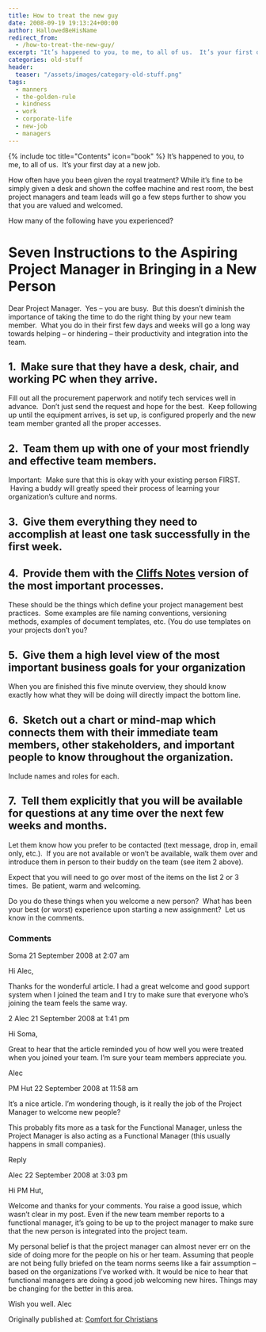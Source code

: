 ```yaml
---
title: How to treat the new guy
date: 2008-09-19 19:13:24+00:00
author: HallowedBeHisName
redirect_from:
  - /how-to-treat-the-new-guy/
excerpt: "It’s happened to you, to me, to all of us.  It’s your first day at a new job. How often have you been given the royal treatment?"
categories: old-stuff
header:
  teaser: "/assets/images/category-old-stuff.png"
tags:
  - manners
  - the-golden-rule
  - kindness
  - work
  - corporate-life
  - new-job
  - managers
---
```

{% include toc title="Contents" icon="book" %}
It’s happened to you, to me, to all of us.  It’s your first day at a new job.

How often have you been given the royal treatment? While it’s fine to be simply given a desk and shown the coffee machine and rest room, the best project managers and team leads will go a few steps further to show you that you are valued and welcomed.

How many of the following have you experienced?

# Seven Instructions to the Aspiring Project Manager in Bringing in a New Person

Dear Project Manager.  Yes – you are busy.  But this doesn’t diminish the importance of taking the time to do the right thing by your new team member.  What you do in their first few days and weeks
will go a long way towards helping – or hindering – their productivity and integration into the team.

## 1.  Make sure that they have a desk, chair, and working PC when they arrive.

Fill out all the procurement paperwork and notify tech services well in advance.  Don’t just send the request and hope for the best.  Keep following up until the equipment arrives, is set up, is configured properly and the new team member granted all the proper accesses.

## 2.  Team them up with one of your most friendly and effective team members.

Important:  Make sure that this is okay with your existing
person FIRST.  Having a buddy will greatly speed their process
of learning your organization’s culture and norms.

## 3.  Give them everything they need to accomplish at least one task successfully in the first week.

## 4.  Provide them with the [Cliffs Notes](http://www.cliffsnotes.com/) version of the most important processes.

These should be the things which define your project management best practices.  Some examples are file naming conventions, versioning methods, examples of document templates, etc. (You do use templates on your projects don’t you? 

## 5.  Give them a high level view of the most important business goals for your organization

When you are finished this five minute overview, they should know
exactly how what they will be doing will directly impact the
bottom line.

## 6.  Sketch out a chart or mind-map which connects them with their immediate team members, other stakeholders, and important people to know throughout the organization.

Include names and roles for each.

## 7.  Tell them explicitly that you will be available for questions at any time over the next few weeks and months.

Let them know how you prefer to be contacted (text message, drop in, email only, etc.).  If you are not available or won’t be available, walk them over and introduce them in person to their buddy on the team (see item 2 above).

Expect that you will need to go over most of the items on the list 2 or 3 times.  Be patient, warm and welcoming.

Do you do these things when you welcome a new person?  What has been your best (or worst) experience upon starting a new assignment?  Let us know in the comments.

### Comments

Soma 21 September 2008 at 2:07 am

Hi Alec,

Thanks for the wonderful article. I had a great welcome and good support system when I joined the team and I try to make sure that everyone who’s joining the team feels the same way.

2 Alec 21 September 2008 at 1:41 pm

Hi Soma,

Great to hear that the article reminded you of how well you were treated when you joined your team. I’m sure your team members appreciate you.

Alec

PM Hut 22 September 2008 at 11:58 am

It’s a nice article. I’m wondering though, is it really the job of the Project Manager to welcome new people?

This probably fits more as a task for the Functional Manager, unless the Project Manager is also acting as a Functional Manager (this usually happens in small companies).

Reply

Alec 22 September 2008 at 3:03 pm

Hi PM Hut,

Welcome and thanks for your comments. You raise a good issue, which wasn’t clear in my post. Even if the new team member reports to a functional manager, it’s going to be up to the project manager to make sure that the new person is integrated into the project team.

My personal belief is that the project manager can almost never err on the side of doing more for the people on his or her team. Assuming that people are not being fully briefed on the team norms seems like a fair assumption – based on the organizations I’ve worked with. It would be nice to hear that functional managers are doing a good job welcoming new hires. Things may be changing for the better in this area.

Wish you well.
Alec

<div>Originally published at: <a href='http://www.alecsatin.com/'>Comfort for Christians</a></div>
